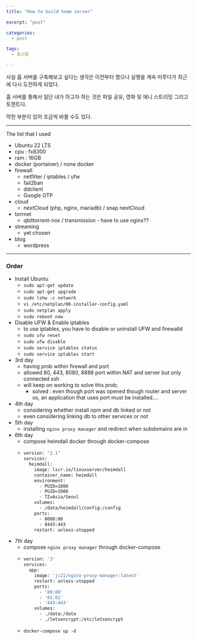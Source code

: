 ```yaml
---
title: "How to build home server"

excerpt: "post"

categories:
  - post

tags:
  - 포스팅

---
```


사실 홈 서버를 구축해보고 싶다는 생각은 이전부터 했으나 실행을 계속 미루다가 최근에 다시 도전하게 되었다.

홈 서버를 통해서 일단 내가 하고자 하는 것은 파일 공유, 영화 및 애니 스트리밍 그리고 토렌트다.

막힌 부분이 있어 조금씩 바뀔 수도 있다.

---

The list that I used

- Ubuntu 22 LTS
- cpu : fx8300
- ram : 16GB
- docker (portainer) / none docker
- firewall
  - netfilter / iptables / ufw
  - fail2ban
  - ddclient
  - Google OTP
- cloud
  - nextCloud (php, nginx, mariadb) / snap nextCloud
- torrnet
  - qbittorrent-nox / transmission - have to use nginx??
- streaming
  - yet chosen
- blog
  - wordpress

---

### Order

- Install Ubuntu
  - `sudo apt-get update`
  - `sudo apt-get upgrade`
  - `sudo lshw -c network`
  - `vi /etc/netplan/00-installer-config.yaml`
  - `sudo netplan apply`
  - `sudo reboot now`
- Disable UFW &amp; Enable iptables
  - to use iptables, you have to disable or uninstall UFW and firewalld
  - `sudo ufw reset`
  - `sudo ufw disable`
  - `sudo service iptables status`
  - `sudo service iptables start`
- 3rd day
  - having prob within firewall and port
  - allowed 80, 443, 8080, 8888 port within NAT and server but only connected ssh
  - will keep on working to solve this prob;
    - solved : even though port was opened though router and server os, an application that uses port must be installed....
- 4th day
  - considering whether install npm and db linked or not
  - even considering linking db to other services or not
- 5th day
  - installing `nginx proxy manager` and redirect when subdomains are in
- 6th day
  - compose heimdall docker through docker-compose
  - ```bash
    version: "2.1"
    services:
      heimdall:
        image: lscr.io/linuxserver/heimdall
        container_name: heimdall
        environment:
          - PUID=1000
          - PGID=1000
          - TZ=Asia/Seoul
        volumes:
          - /data/heimdall/config:/config
        ports:
          - 8080:80
          - 8443:443
        restart: unless-stopped
    ```
- 7th day
  - compose `nginx proxy manager` through docker-compose
  - ```bash
    version: '3'
    services:
      app:
        image: 'jc21/nginx-proxy-manager:latest'
        restart: unless-stopped
        ports:
          - '80:80'
          - '81:81'
          - '443:443'
        volumes:
          - ./data:/data
          - ./letsencrypt:/etc/letsencrypt
    ```
  - `docker-compose up -d`